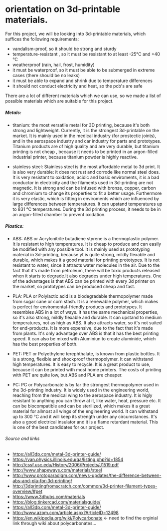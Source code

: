# orientation on 3d-printable materials. 

For this project, we will be looking into 3d-printable materials, which suffices the following requirements:
- vandalism-proof, so it should be strong and sturdy
- temperature-resistant , so it must be resistant to at least -25℃ and +40 ℃
- weatherproof (rain, hail, frost, humidity)
- it must be waterproof, so it must be able to be submerged in extreme cases (there should be no leaks)
- it must be able to expand and shrink due to temperature differences
- it should not conduct electricity and heat, so the pcb's are safe

There are a lot of different materials which we can use, so we made a list of possible materials which are suitable for this project. 

##### Metals:
- titanium: 
the most versatile metal for 3D printing, because it's both strong and lightweight. Currently, it is the strongest 3d-printable on the market. It is mainly used in the medical industry (for prostectic joints), and in the aerospace industry and car industry for parts and prototypes. Titanium products are of high quality and are very durable, but titanium printing is not cheap , because it needs to be printed in an argon-filled industrial printer, because titanium powder is highly reactive. 

- stainless steel:
Stainless steel is the most affordable metal to 3d print. It is also very durable: it does not rust and corrode like normal steel does. It is very resistant to oxidation, acidic and basic enviroments, it is a bad conductor in electricity and the filaments used in 3d-printing are not magnetic. It is strong and can be infused with bronze, copper, carbon and chromium to change its properties to fit a better usage. Furthermore it is very elastic, which is fitting in enviroments which are influenced by large differences between temperatures. It can upstand temperatures up to 831 °C temperatures. During the 3d printing process, it needs to be in an argon-filled chamber to prevent oxidation. 

##### Plastics: 

- ABS:
ABS or Acrylonitrile butadiene styrene is a thermoplastic polymer. It is resistant to high temperatures. It is cheap to produce and can easily be modified with any possible tool. It is mainly used as prototyping material in 3d-printing, because  yt is quite strong, mildly flexable and durable, which makes it a good material for printing prototypes. It is not resistant to water, since it attracts water molecules in the air. Due to the fact that it's made from petroleum, there will be toxic products released when it starts to degrade.It also degrades under high temperatures. One of the advantages is that ABS can be printed with every 3d printer on the market, so prototypes can be produced cheap and fast. 

- PLA:
PLA or Polylactic acid is a biodegradable thermopolymer made from sugar cane or corn stash. It is a renewable polymer, which makes is perfect for enviromental-friendly products and prototypes. It resembles ABS in a lot of ways. It has the same mechanical properties, so it's also strong, mildly flexable and durable. It can upstand to medium temperatures, not as high as ABS. It also attracts water, so it's not suited for end-products. It is more expensive, due to the fact that it's made from plants. It's only advantage over ABS is that it has the best printing speed. It can also be mixed with Aluminiun to create aluminide, which has the best properties of both. 

- PET:
PET or Polyethylene terephthalate, is known from plastic bottles. It is a strong, flexible and shockproof thermopolymer. It can withstand high temperatures. It is easy to recycle. It is a great product to use, because it can be printed with most home printers.
The costs of printing with PET are quite low, but ABS and PLA are cheaper.

- PC:
PC or Polycarbonate is by far the strongest thermopolymer used in the 3d-printing industry. It is widely used in the engineering world, reaching from the medical wing to the aerospace industry. It is higly resistant to anything you can throw at it, like water, heat, pressure etc. It can be biocompatible and can be sterilized, which makes it a great material for allmost all wings of the engineering world. It can withstand up to 300 °C and it will keep its strength under any circumstances. It's also a good electrical insulator and it is a flame retardant material. This is one of the best candidates for our project. 













###### Source and links
+ https://all3dp.com/metal-3d-printer-guide/
+ https://van.physics.illinois.edu/qa/listing.php?id=1854
+ http://cssf.usc.edu/History/2006/Projects/J1519.pdf
+ http://www.shapeways.com/materials/steel
+ http://www.protoparadigm.com/news-updates/the-difference-between-abs-and-pla-for-3d-printing/
+ http://3dprintingfromscratch.com/common/3d-printer-filament-types-overview/#pet
+  https://www.3dhubs.com/materials
+  https://blog.tinkercad.com/materialsguide/
+  https://all3dp.com/metal-3d-printer-guide/
+  http://www.azom.com/article.aspx?ArticleID=12498
+  https://en.wikipedia.org/wiki/Polycarbonate <- need to find the orginial link through wiki about polycarbonates...


























 